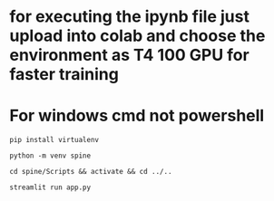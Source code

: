 # for executing the ipynb file just upload into colab and choose the environment as T4 100 GPU for faster training
# For windows cmd not powershell
```
pip install virtualenv
```

```
python -m venv spine
```

```
cd spine/Scripts && activate && cd ../..
```

```
streamlit run app.py
```

